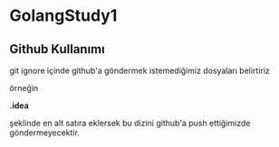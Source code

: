 # GolangStudy1
## Github Kullanımı
git ignore içinde github'a göndermek istemediğimiz dosyaları belirtiriz

örneğin

**.idea** 

şeklinde en alt satıra eklersek bu dizini github'a push ettiğimizde göndermeyecektir.
